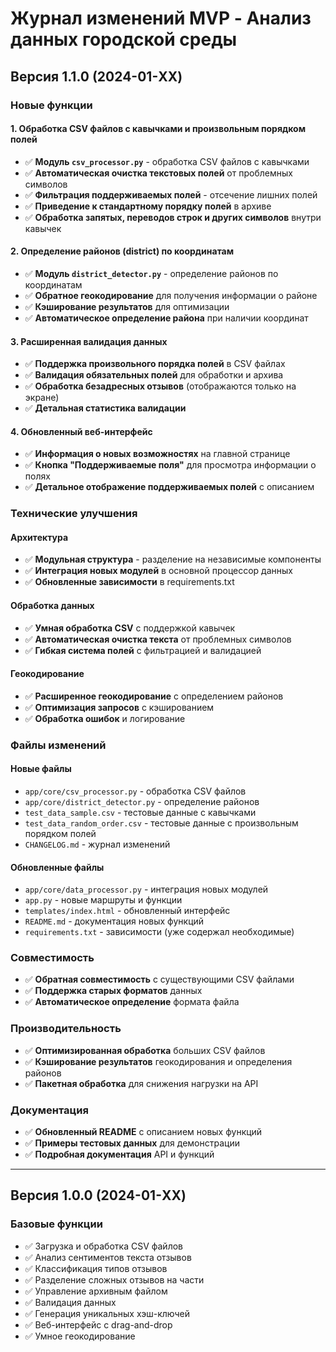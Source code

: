 # Журнал изменений MVP - Анализ данных городской среды

## Версия 1.1.0 (2024-01-XX)

### Новые функции

#### 1. Обработка CSV файлов с кавычками и произвольным порядком полей
- ✅ **Модуль `csv_processor.py`** - обработка CSV файлов с кавычками
- ✅ **Автоматическая очистка текстовых полей** от проблемных символов
- ✅ **Фильтрация поддерживаемых полей** - отсечение лишних полей
- ✅ **Приведение к стандартному порядку полей** в архиве
- ✅ **Обработка запятых, переводов строк и других символов** внутри кавычек

#### 2. Определение районов (district) по координатам
- ✅ **Модуль `district_detector.py`** - определение районов по координатам
- ✅ **Обратное геокодирование** для получения информации о районе
- ✅ **Кэширование результатов** для оптимизации
- ✅ **Автоматическое определение района** при наличии координат

#### 3. Расширенная валидация данных
- ✅ **Поддержка произвольного порядка полей** в CSV файлах
- ✅ **Валидация обязательных полей** для обработки и архива
- ✅ **Обработка безадресных отзывов** (отображаются только на экране)
- ✅ **Детальная статистика валидации**

#### 4. Обновленный веб-интерфейс
- ✅ **Информация о новых возможностях** на главной странице
- ✅ **Кнопка "Поддерживаемые поля"** для просмотра информации о полях
- ✅ **Детальное отображение поддерживаемых полей** с описанием

### Технические улучшения

#### Архитектура
- ✅ **Модульная структура** - разделение на независимые компоненты
- ✅ **Интеграция новых модулей** в основной процессор данных
- ✅ **Обновленные зависимости** в requirements.txt

#### Обработка данных
- ✅ **Умная обработка CSV** с поддержкой кавычек
- ✅ **Автоматическая очистка текста** от проблемных символов
- ✅ **Гибкая система полей** с фильтрацией и валидацией

#### Геокодирование
- ✅ **Расширенное геокодирование** с определением районов
- ✅ **Оптимизация запросов** с кэшированием
- ✅ **Обработка ошибок** и логирование

### Файлы изменений

#### Новые файлы
- `app/core/csv_processor.py` - обработка CSV файлов
- `app/core/district_detector.py` - определение районов
- `test_data_sample.csv` - тестовые данные с кавычками
- `test_data_random_order.csv` - тестовые данные с произвольным порядком полей
- `CHANGELOG.md` - журнал изменений

#### Обновленные файлы
- `app/core/data_processor.py` - интеграция новых модулей
- `app.py` - новые маршруты и функции
- `templates/index.html` - обновленный интерфейс
- `README.md` - документация новых функций
- `requirements.txt` - зависимости (уже содержал необходимые)

### Совместимость
- ✅ **Обратная совместимость** с существующими CSV файлами
- ✅ **Поддержка старых форматов** данных
- ✅ **Автоматическое определение** формата файла

### Производительность
- ✅ **Оптимизированная обработка** больших CSV файлов
- ✅ **Кэширование результатов** геокодирования и определения районов
- ✅ **Пакетная обработка** для снижения нагрузки на API

### Документация
- ✅ **Обновленный README** с описанием новых функций
- ✅ **Примеры тестовых данных** для демонстрации
- ✅ **Подробная документация** API и функций

---

## Версия 1.0.0 (2024-01-XX)

### Базовые функции
- ✅ Загрузка и обработка CSV файлов
- ✅ Анализ сентиментов текста отзывов
- ✅ Классификация типов отзывов
- ✅ Разделение сложных отзывов на части
- ✅ Управление архивным файлом
- ✅ Валидация данных
- ✅ Генерация уникальных хэш-ключей
- ✅ Веб-интерфейс с drag-and-drop
- ✅ Умное геокодирование 